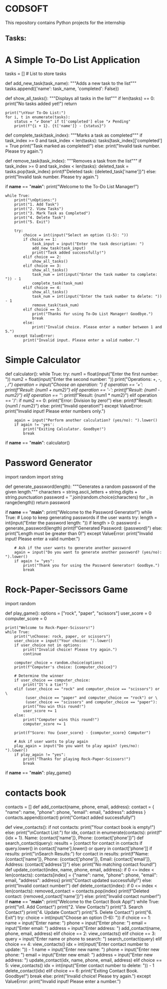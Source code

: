 # CODSOFT
 This repository contains Python projects for the internship

## Tasks:

# A Simple To-Do List Application
tasks = []  # List to store tasks

def add_new_task(task_name):
    """Adds a new task to the list"""
    tasks.append({'name': task_name, 'completed': False})

def show_all_tasks():
    """Displays all tasks in the list"""
    if len(tasks) == 0:
        print("No tasks added yet!")
        return
    
    print("\nYour To-Do List:")
    for i, t in enumerate(tasks):
        status = "✔ Done" if t['completed'] else "✗ Pending"
        print(f"{i + 1}. {t['name']} - {status}")

def complete_task(task_index):
    """Marks a task as completed"""
    if task_index >= 0 and task_index < len(tasks):
        tasks[task_index]['completed'] = True
        print("Task marked as completed!")
    else:
        print("Invalid task number. Please try again.")

def remove_task(task_index):
    """Removes a task from the list"""
    if task_index >= 0 and task_index < len(tasks):
        deleted_task = tasks.pop(task_index)
        print(f"Deleted task: {deleted_task['name']}")
    else:
        print("Invalid task number. Please try again.")

if __name__ == "__main__":
    print("Welcome to the To-Do List Manager!")
    
    while True:
        print("\nOptions:")
        print("1. Add Task")
        print("2. View Tasks")
        print("3. Mark Task as Completed")
        print("4. Delete Task")
        print("5. Exit")
        
        try:
            choice = int(input("Select an option (1-5): "))
            if choice == 1:
                task_input = input("Enter the task description: ")
                add_new_task(task_input)
                print("Task added successfully!")
            elif choice == 2:
                show_all_tasks()
            elif choice == 3:
                show_all_tasks()
                task_num = int(input("Enter the task number to complete: ")) - 1
                complete_task(task_num)
            elif choice == 4:
                show_all_tasks()
                task_num = int(input("Enter the task number to delete: ")) - 1
                remove_task(task_num)
            elif choice == 5:
                print("Thanks for using To-Do List Manager! Goodbye.")
                break
            else:
                print("Invalid choice. Please enter a number between 1 and 5.")
        except ValueError:
            print("Invalid input. Please enter a valid number.")



# Simple Calculator
def calculator():
    while True:
        try:
            num1 = float(input("Enter the first number: "))
            num2 = float(input("Enter the second number: "))
            print("Operations: +, -, *, /")
            operation = input("Choose an operation: ")
            if operation == '+':
                print(f"Result: {num1 + num2}")
            elif operation == '-':
                print(f"Result: {num1 - num2}")
            elif operation == '*':
                print(f"Result: {num1 * num2}")
            elif operation == '/':
                if num2 == 0:
                    print("Error: Division by zero!")
                else:
                    print(f"Result: {num1 / num2}")
            else:
                print("Invalid operation!")
        except ValueError:
            print("Invalid input! Please enter numbers only.")

        again = input("Perform another calculation? (yes/no): ").lower()
        if again != 'yes':
            print("Exiting Calculator. Goodbye!")
            break

if __name__ == "__main__":
    calculator()


# Password Generator
import random
import string

def generate_password(length):
    """Generates a random password of the given length."""
    characters = string.ascii_letters + string.digits + string.punctuation
    password = ''.join(random.choice(characters) for _ in range(length))
    return password

if __name__ == "__main__":
    print("Welcome to the Password Generator!")
    while True:  # Loop to keep generating passwords if the user wants
        try:
            length = int(input("Enter the password length: "))
            if length > 0:
                password = generate_password(length)
                print(f"Generated Password: {password}")
            else:
                print("Length must be greater than 0!")
        except ValueError:
            print("Invalid input! Please enter a valid number.")

        # Ask if the user wants to generate another password
        again = input("Do you want to generate another password? (yes/no): ").lower()
        if again != "yes":
            print("Thank you for using the Password Generator! Goodbye.")
            break



# Rock-Paper-Secissors Game
import random

def play_game():
    options = ["rock", "paper", "scissors"]
    user_score = 0
    computer_score = 0

    print("Welcome to Rock-Paper-Scissors!")
    while True:
        print("\nChoose: rock, paper, or scissors")
        user_choice = input("Your choice: ").lower()
        if user_choice not in options:
            print("Invalid choice! Please try again.")
            continue

        computer_choice = random.choice(options)
        print(f"Computer's choice: {computer_choice}")

        # Determine the winner
        if user_choice == computer_choice:
            print("It's a tie!")
        elif (user_choice == "rock" and computer_choice == "scissors") or \
             (user_choice == "paper" and computer_choice == "rock") or \
             (user_choice == "scissors" and computer_choice == "paper"):
            print("You win this round!")
            user_score += 1
        else:
            print("Computer wins this round!")
            computer_score += 1

        print(f"Score: You {user_score} - {computer_score} Computer")

        # Ask if user wants to play again
        play_again = input("Do you want to play again? (yes/no): ").lower()
        if play_again != "yes":
            print("Thanks for playing Rock-Paper-Scissors!")
            break

if __name__ == "__main__":
    play_game()


# contacts book

contacts = []
def add_contact(name, phone, email, address):
    contact = {
        "name": name,
        "phone": phone,
        "email": email,
        "address": address
    }
    contacts.append(contact)
    print("Contact added successfully!")

def view_contacts():
    if not contacts:
        print("Your contact book is empty!")
    else:
        print("\nContact List:")
        for idx, contact in enumerate(contacts):
            print(f"{idx + 1}. Name: {contact['name']}, Phone: {contact['phone']}")
def search_contact(query):
    results = [contact for contact in contacts if query.lower() in contact['name'].lower() or query in contact['phone']]
    if results:
        print("\nSearch Results:")
        for contact in results:
            print(f"Name: {contact['name']}, Phone: {contact['phone']}, Email: {contact['email']}, Address: {contact['address']}")
    else:
        print("No matching contact found!")
def update_contact(index, name, phone, email, address):
    if 0 <= index < len(contacts):
        contacts[index] = {"name": name, "phone": phone, "email": email, "address": address}
        print("Contact updated successfully!")
    else:
        print("Invalid contact number!")
def delete_contact(index):
    if 0 <= index < len(contacts):
        removed_contact = contacts.pop(index)
        print(f"Deleted contact: {removed_contact['name']}")
    else:
        print("Invalid contact number!")
if __name__ == "__main__":
    print("Welcome to the Contact Book App!")
    while True:
        print("\n1. Add Contact")
        print("2. View Contacts")
        print("3. Search Contact")
        print("4. Update Contact")
        print("5. Delete Contact")
        print("6. Exit")
        try:
            choice = int(input("Choose an option (1-6): "))
            if choice == 1:
                name = input("Enter name: ")
                phone = input("Enter phone: ")
                email = input("Enter email: ")
                address = input("Enter address: ")
                add_contact(name, phone, email, address)
            elif choice == 2:
                view_contacts()
            elif choice == 3:
                query = input("Enter name or phone to search: ")
                search_contact(query)
            elif choice == 4:
                view_contacts()
                idx = int(input("Enter contact number to update: ")) - 1
                name = input("Enter new name: ")
                phone = input("Enter new phone: ")
                email = input("Enter new email: ")
                address = input("Enter new address: ")
                update_contact(idx, name, phone, email, address)
            elif choice == 5:
                view_contacts()
                idx = int(input("Enter contact number to delete: ")) - 1
                delete_contact(idx)
            elif choice == 6:
                print("Exiting Contact Book. Goodbye!")
                break
            else:
                print("Invalid choice! Please try again.")
        except ValueError:
            print("Invalid input! Please enter a number.")
